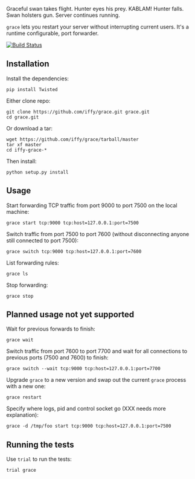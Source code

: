 Graceful swan takes flight.  Hunter eyes his prey.  KABLAM!  Hunter falls.  Swan holsters gun.  Server continues running.

``grace`` lets you restart your server without interrupting current users.  It's a runtime configurable, port forwarder.

[![Build Status](https://secure.travis-ci.org/iffy/grace.png)](http://travis-ci.org/iffy/grace)

## Installation ##

Install the dependencies:

    pip install Twisted

Either clone repo:

    git clone https://github.com/iffy/grace.git grace.git
    cd grace.git

Or download a tar:

    wget https://github.com/iffy/grace/tarball/master
    tar xf master
    cd iffy-grace-*

Then install:

    python setup.py install


## Usage ##

Start forwarding TCP traffic from port 9000 to port 7500 on the local machine:

    grace start tcp:9000 tcp:host=127.0.0.1:port=7500


Switch traffic from port 7500 to port 7600 (without disconnecting anyone still connected to port 7500):

    grace switch tcp:9000 tcp:host=127.0.0.1:port=7600


List forwarding rules:

    grace ls


Stop forwarding:

    grace stop


## Planned usage not yet supported ##


Wait for previous forwards to finish:

    grace wait

Switch traffic from port 7600 to port 7700 and wait for all connections to previous ports (7500 and 7600) to finish:

    grace switch --wait tcp:9000 tcp:host=127.0.0.1:port=7700

Upgrade ``grace`` to a new version and swap out the current ``grace`` process with a new one:

    grace restart

Specify where logs, pid and control socket go (XXX needs more explanation):

    grace -d /tmp/foo start tcp:9000 tcp:host=127.0.0.1:port=7500


## Running the tests ##

Use ``trial`` to run the tests:

    trial grace


